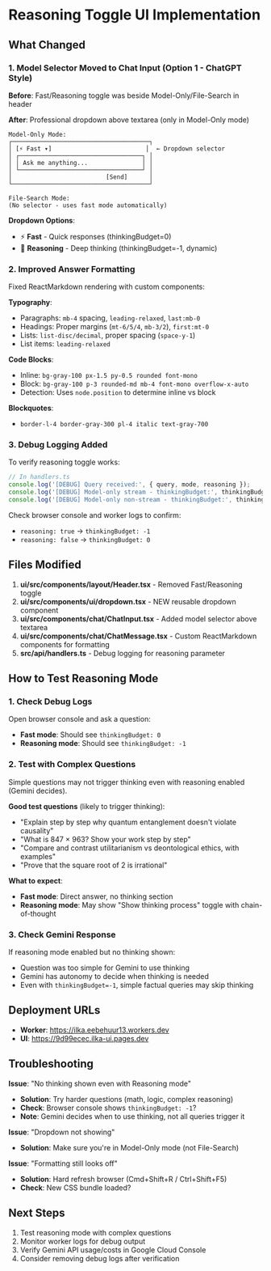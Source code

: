 # Reasoning Toggle UI Implementation

## What Changed

### 1. **Model Selector Moved to Chat Input** (Option 1 - ChatGPT Style)

**Before**: Fast/Reasoning toggle was beside Model-Only/File-Search in header

**After**: Professional dropdown above textarea (only in Model-Only mode)

```
Model-Only Mode:
┌──────────────────────────────────────┐
│ [⚡ Fast ▾]                          │  ← Dropdown selector
│ ┌──────────────────────────────────┐ │
│ │ Ask me anything...               │ │
│ └──────────────────────────────────┘ │
│                          [Send]      │
└──────────────────────────────────────┘

File-Search Mode:
(No selector - uses fast mode automatically)
```

**Dropdown Options**:
- ⚡ **Fast** - Quick responses (thinkingBudget=0)
- 🧠 **Reasoning** - Deep thinking (thinkingBudget=-1, dynamic)

### 2. **Improved Answer Formatting**

Fixed ReactMarkdown rendering with custom components:

**Typography**:
- Paragraphs: `mb-4` spacing, `leading-relaxed`, `last:mb-0`
- Headings: Proper margins (`mt-6/5/4`, `mb-3/2`), `first:mt-0`
- Lists: `list-disc/decimal`, proper spacing (`space-y-1`)
- List items: `leading-relaxed`

**Code Blocks**:
- Inline: `bg-gray-100 px-1.5 py-0.5 rounded font-mono`
- Block: `bg-gray-100 p-3 rounded-md mb-4 font-mono overflow-x-auto`
- Detection: Uses `node.position` to determine inline vs block

**Blockquotes**:
- `border-l-4 border-gray-300 pl-4 italic text-gray-700`

### 3. **Debug Logging Added**

To verify reasoning toggle works:

```typescript
// In handlers.ts
console.log('[DEBUG] Query received:', { query, mode, reasoning });
console.log('[DEBUG] Model-only stream - thinkingBudget:', thinkingBudget, 'reasoning:', reasoning);
console.log('[DEBUG] Model-only non-stream - thinkingBudget:', thinkingBudget, 'reasoning:', reasoning);
```

Check browser console and worker logs to confirm:
- `reasoning: true` → `thinkingBudget: -1`
- `reasoning: false` → `thinkingBudget: 0`

## Files Modified

1. **ui/src/components/layout/Header.tsx** - Removed Fast/Reasoning toggle
2. **ui/src/components/ui/dropdown.tsx** - NEW reusable dropdown component
3. **ui/src/components/chat/ChatInput.tsx** - Added model selector above textarea
4. **ui/src/components/chat/ChatMessage.tsx** - Custom ReactMarkdown components for formatting
5. **src/api/handlers.ts** - Debug logging for reasoning parameter

## How to Test Reasoning Mode

### 1. **Check Debug Logs**

Open browser console and ask a question:
- **Fast mode**: Should see `thinkingBudget: 0`
- **Reasoning mode**: Should see `thinkingBudget: -1`

### 2. **Test with Complex Questions**

Simple questions may not trigger thinking even with reasoning enabled (Gemini decides).

**Good test questions** (likely to trigger thinking):
- "Explain step by step why quantum entanglement doesn't violate causality"
- "What is 847 × 963? Show your work step by step"
- "Compare and contrast utilitarianism vs deontological ethics, with examples"
- "Prove that the square root of 2 is irrational"

**What to expect**:
- **Fast mode**: Direct answer, no thinking section
- **Reasoning mode**: May show "Show thinking process" toggle with chain-of-thought

### 3. **Check Gemini Response**

If reasoning mode enabled but no thinking shown:
- Question was too simple for Gemini to use thinking
- Gemini has autonomy to decide when thinking is needed
- Even with `thinkingBudget=-1`, simple factual queries may skip thinking

## Deployment URLs

- **Worker**: https://ilka.eebehuur13.workers.dev
- **UI**: https://9d99ecec.ilka-ui.pages.dev

## Troubleshooting

**Issue**: "No thinking shown even with Reasoning mode"
- **Solution**: Try harder questions (math, logic, complex reasoning)
- **Check**: Browser console shows `thinkingBudget: -1`?
- **Note**: Gemini decides when to use thinking, not all queries trigger it

**Issue**: "Dropdown not showing"
- **Solution**: Make sure you're in Model-Only mode (not File-Search)

**Issue**: "Formatting still looks off"
- **Solution**: Hard refresh browser (Cmd+Shift+R / Ctrl+Shift+F5)
- **Check**: New CSS bundle loaded?

## Next Steps

1. Test reasoning mode with complex questions
2. Monitor worker logs for debug output
3. Verify Gemini API usage/costs in Google Cloud Console
4. Consider removing debug logs after verification
